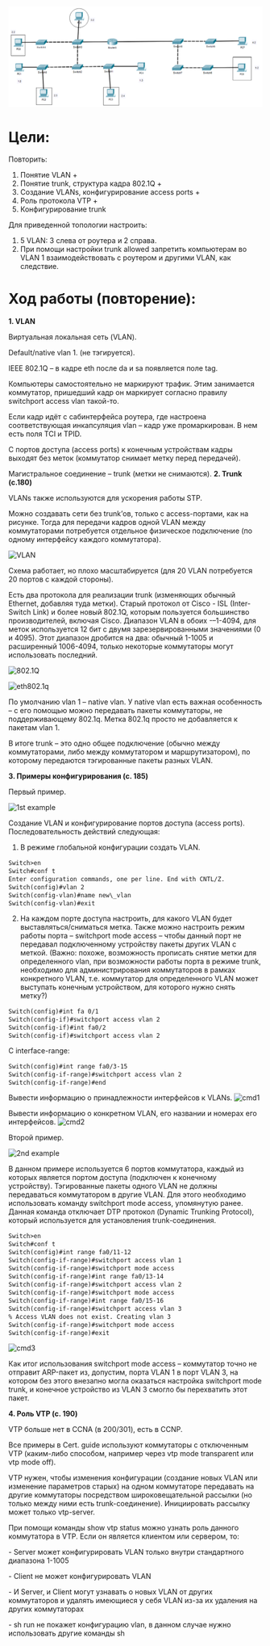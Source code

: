![Топология](https://github.com/baltineu/telecom-labs/blob/main/cisco_pt/ccna_openedu/sources/topology2.PNG)

# Цели:
Повторить:

1) Понятие VLAN +
1) Понятие trunk, структура кадра 802.1Q +
1) Создание VLANs, конфигурирование access ports +
1) Роль протокола VTP +
1) Конфигурирование trunk

Для приведенной топологии настроить:

1) 5 VLAN: 3 слева от роутера и 2 справа. 
1) При помощи настройки trunk allowed запретить компьютерам во VLAN 1 взаимодействовать с роутером и другими VLAN, как следствие.
# Ход работы (повторение):
**1. VLAN**

Виртуальная локальная сеть (VLAN). 

Default/native vlan 1. (не тэгируется).

IEEE 802.1Q – в кадре eth после da и sa появляется поле tag.

Компьютеры самостоятельно не маркируют трафик. Этим занимается коммутатор, пришедший кадр он маркирует согласно правилу switchport access vlan такой-то.

Если кадр идёт с сабинтерфейса роутера, где настроена соответствующая инкапсуляция vlan – кадр уже промаркирован. В нем есть поля TCI и TPID.

С портов доступа (access ports) к конечным устройствам кадры выходят без меток (коммутатор снимает метку перед передачей).

Магистральное соединение – trunk (метки не снимаются). 
**2. Trunk (с.180)**

VLANs также используются для ускорения работы STP.

Можно создавать сети без trunk’ов, только с access-портами, как на рисунке. Тогда для передачи кадров одной VLAN между коммутаторами потребуется отдельное физическое подключение (по одному интерфейсу каждого коммутатора).

![VLAN]("https://github.com/baltineu/telecom-labs/blob/main/cisco_pt/ccna_openedu/sources/lab2/2.1_VLAN.png")

Схема работает, но плохо масштабируется (для 20 VLAN потребуется 20 портов с каждой стороны). 

Есть два протокола для реализации trunk (изменяющих обычный Ethernet, добавляя туда метки). Старый протокол от Cisco - ISL (Inter-Switch Link) и более новый 802.1Q, которым пользуется большинство производителей, включая Cisco. Диапазон VLAN в обоих -–1-4094, для меток используется 12 бит с двумя зарезервированными значениями (0 и 4095). Этот диапазон дробится на два: обычный 1-1005 и расширенный 1006-4094, только некоторые коммутаторы могут использовать последний. 

![802.1Q]("https://github.com/baltineu/telecom-labs/blob/main/cisco_pt/ccna_openedu/sources/lab2/2.2_802.1Q.png")

![eth802.1q]("https://github.com/baltineu/telecom-labs/blob/main/cisco_pt/ccna_openedu/sources/lab2/2.3_eth802.1q.png")

По умолчанию vlan 1 – native vlan. У native vlan есть важная особенность – с его помощью можно передавать пакеты коммутаторы, не поддерживающему 802.1q. Метка 802.1q просто не добавляется к пакетам vlan 1.

В итоге trunk – это одно общее подключение (обычно между коммутаторами, либо между коммутатором и маршрутизатором), по которому передаются тэгированные пакеты разных VLAN.  

**3. Примеры конфигурирования (с. 185)**

Первый пример.

![1st example]("https://github.com/baltineu/telecom-labs/blob/main/cisco_pt/ccna_openedu/sources/lab2/2.4_1st_example.png")

Создание VLAN и конфигурирование портов доступа (access ports).
Последовательность действий следующая:

1) В режиме глобальной конфигурации создать VLAN.

```
Switch>en
Switch#conf t
Enter configuration commands, one per line. End with CNTL/Z.
Switch(config)#vlan 2
Switch(config-vlan)#name new\_vlan
Switch(config-vlan)#exit
```

2) На каждом порте доступа настроить, для какого VLAN будет выставляться/сниматься метка. Также можно настроить режим работы порта – switchport mode access – чтобы данный порт не передавал подключенному устройству пакеты других VLAN с меткой. (Важно: похоже, возможность прописать снятие метки для определенного vlan, при возможности работы порта в режиме trunk, необходимо для администрирования коммутаторов в рамках конкретного VLAN, т.е. коммутатор для определенного VLAN может выступать конечным устройством, для которого нужно снять метку?)

```
Switch(config)#int fa 0/1
Switch(config-if)#switchport access vlan 2
Switch(config-if)#int fa0/2
Switch(config-if)#switchport access vlan 2
```

С interface-range:

```
Switch(config)#int range fa0/3-15
Switch(config-if-range)#switchport access vlan 2
Switch(config-if-range)#end
```

Вывести информацию о принадлежности интерфейсов к VLANs.
![cmd1]("https://github.com/baltineu/telecom-labs/blob/main/cisco_pt/ccna_openedu/sources/lab2/2.5_сmd1.png")

Вывести информацию о конкретном VLAN, его названии и номерах его интерфейсов.
![cmd2]("https://github.com/baltineu/telecom-labs/blob/main/cisco_pt/ccna_openedu/sources/lab2/2.6_cmd2.png")

Второй пример.

![2nd example]("https://github.com/baltineu/telecom-labs/blob/main/cisco_pt/ccna_openedu/sources/lab2/2.7_2nd_example.png")

В данном примере используется 6 портов коммутатора, каждый из которых является портом доступа (подключен к конечному устройству). Тэгированные пакеты одного VLAN не должны передаваться коммутатором в другие VLAN. Для этого необходимо использовать команду switchport mode access, упомянутую ранее. Данная команда отключает DTP протокол (Dynamic Trunking Protocol), который используется для установления trunk-соединения.

```
Switch>en
Switch#conf t
Switch(config)#int range fa0/11-12
Switch(config-if-range)#switchport access vlan 1
Switch(config-if-range)#switchport mode access
Switch(config-if-range)#int range fa0/13-14
Switch(config-if-range)#switchport access vlan 2
Switch(config-if-range)#switchport mode access
Switch(config-if-range)#int range fa0/15-16
Switch(config-if-range)#switchport access vlan 3
% Access VLAN does not exist. Creating vlan 3
Switch(config-if-range)#switchport mode access
Switch(config-if-range)#exit
```

![cmd3]("https://github.com/baltineu/telecom-labs/blob/main/cisco_pt/ccna_openedu/sources/lab2/2.8_cmd3.png")

Как итог использования switchport mode access – коммутатор точно не отправит ARP-пакет из, допустим, порта VLAN 1 в порт VLAN 3, на котором без этого внезапно могла оказаться настройка switchport mode trunk, и конечное устройство из VLAN 3 смогло бы перехватить этот пакет.

**4. Роль VTP (с. 190)**

VTP больше нет в CCNA (в 200/301), есть в CCNP.

Все примеры в Cert. guide используют коммутаторы с отключенным VTP (каким-либо способом, например через vtp mode transparent или vtp mode off). 

VTP нужен, чтобы изменения конфигурации (создание новых VLAN или изменение параметров старых) на одном коммутаторе передавать на другие коммутаторы посредством широковещательной рассылки (но только между ними есть trunk-соединение). Инициировать рассылку может только vtp-server.

При помощи команды show vtp status можно узнать роль данного коммутатора в VTP. Если он является клиентом или сервером, то:

\- Server может конфигурировать VLAN только внутри стандартного диапазона 1-1005

\- Client не может конфигурировать VLAN

\- И Server, и Client могут узнавать о новых VLAN от других коммутаторов и удалять имеющиеся у себя VLAN из-за их удаления на других коммутаторах

\- sh run не покажет конфигурацию vlan, в данном случае нужно использовать другие команды sh
